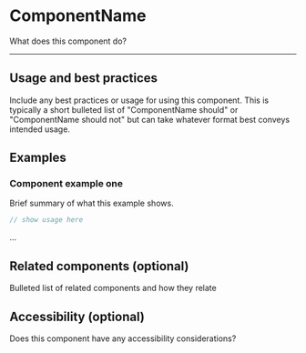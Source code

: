 # ComponentName

What does this component do?

---

## Usage and best practices

Include any best practices or usage for using this component. This is typically a short bulleted list of "ComponentName should" or "ComponentName should not" but can take whatever format best conveys intended usage.

## Examples

### Component example one

Brief summary of what this example shows.

```jsx
// show usage here
```

...

## Related components (optional)

Bulleted list of related components and how they relate

## Accessibility (optional)

Does this component have any accessibility considerations?
